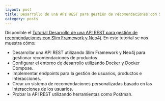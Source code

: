 ```yaml
---
layout: post
title: Desarrollo de una API REST para gestión de recomendaciones con Slim Framework y Neo4j
category: posts
---
```


Disponible el [Tutorial Desarrollo de una API REST para gestión de recomendaciones con Slim Framework y Neo4j](https://ualmtorres.github.io/TutorialSlimNeo4jRecomendaciones/). En este tutorial se nos muestra cómo:

* Desarrollar una API REST utilizando Slim Framework y Neo4j para gestionar recomendaciones de productos.
* Configurar el entorno de desarrollo utilizando Docker y Docker Compose.
* Implementar endpoints para la gestión de usuarios, productos e interacciones.
* Crear un sistema de recomendaciones personalizadas basado en las interacciones de los usuarios.
* Probar la API REST utilizando herramientas como Postman.